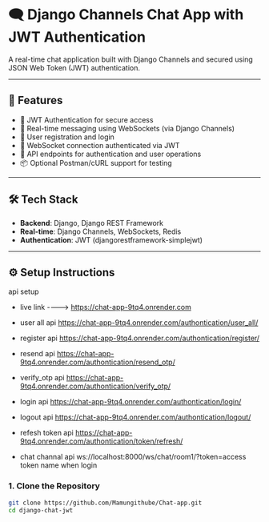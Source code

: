 # 🗨️ Django Channels Chat App with JWT Authentication

A real-time chat application built with Django Channels and secured using JSON Web Token (JWT) authentication.

---

## 🚀 Features

- 🔐 JWT Authentication for secure access
- 💬 Real-time messaging using WebSockets (via Django Channels)
- 👥 User registration and login
- 📡 WebSocket connection authenticated via JWT
- 🧪 API endpoints for authentication and user operations
- 📦 Optional Postman/cURL support for testing

---

## 🛠️ Tech Stack

- **Backend**: Django, Django REST Framework
- **Real-time**: Django Channels, WebSockets, Redis
- **Authentication**: JWT (djangorestframework-simplejwt)

---

## ⚙️ Setup Instructions
api setup
- live link ----> https://chat-app-9tq4.onrender.com
- user all api https://chat-app-9tq4.onrender.com/authontication/user_all/
- register api https://chat-app-9tq4.onrender.com/authontication/register/
- resend api https://chat-app-9tq4.onrender.com/authontication/resend_otp/
- verify_otp api https://chat-app-9tq4.onrender.com/authontication/verify_otp/
- login api https://chat-app-9tq4.onrender.com/authontication/login/
- logout api https://chat-app-9tq4.onrender.com/authontication/logout/
- refesh token api https://chat-app-9tq4.onrender.com/authontication/token/refresh/

- chat channal api ws://localhost:8000/ws/chat/room1/?token=access token name when login
### 1. Clone the Repository

```bash
git clone https://github.com/Mamungithube/Chat-app.git
cd django-chat-jwt



